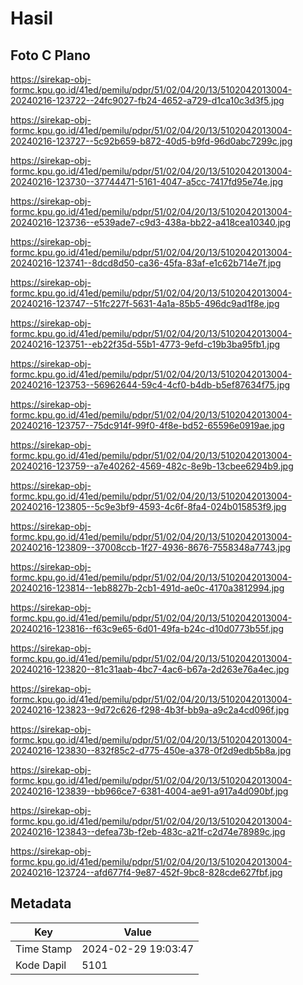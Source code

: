 # Hasil

## Foto C Plano

https://sirekap-obj-formc.kpu.go.id/41ed/pemilu/pdpr/51/02/04/20/13/5102042013004-20240216-123722--24fc9027-fb24-4652-a729-d1ca10c3d3f5.jpg

https://sirekap-obj-formc.kpu.go.id/41ed/pemilu/pdpr/51/02/04/20/13/5102042013004-20240216-123727--5c92b659-b872-40d5-b9fd-96d0abc7299c.jpg

https://sirekap-obj-formc.kpu.go.id/41ed/pemilu/pdpr/51/02/04/20/13/5102042013004-20240216-123730--37744471-5161-4047-a5cc-7417fd95e74e.jpg

https://sirekap-obj-formc.kpu.go.id/41ed/pemilu/pdpr/51/02/04/20/13/5102042013004-20240216-123736--e539ade7-c9d3-438a-bb22-a418cea10340.jpg

https://sirekap-obj-formc.kpu.go.id/41ed/pemilu/pdpr/51/02/04/20/13/5102042013004-20240216-123741--8dcd8d50-ca36-45fa-83af-e1c62b714e7f.jpg

https://sirekap-obj-formc.kpu.go.id/41ed/pemilu/pdpr/51/02/04/20/13/5102042013004-20240216-123747--51fc227f-5631-4a1a-85b5-496dc9ad1f8e.jpg

https://sirekap-obj-formc.kpu.go.id/41ed/pemilu/pdpr/51/02/04/20/13/5102042013004-20240216-123751--eb22f35d-55b1-4773-9efd-c19b3ba95fb1.jpg

https://sirekap-obj-formc.kpu.go.id/41ed/pemilu/pdpr/51/02/04/20/13/5102042013004-20240216-123753--56962644-59c4-4cf0-b4db-b5ef87634f75.jpg

https://sirekap-obj-formc.kpu.go.id/41ed/pemilu/pdpr/51/02/04/20/13/5102042013004-20240216-123757--75dc914f-99f0-4f8e-bd52-65596e0919ae.jpg

https://sirekap-obj-formc.kpu.go.id/41ed/pemilu/pdpr/51/02/04/20/13/5102042013004-20240216-123759--a7e40262-4569-482c-8e9b-13cbee6294b9.jpg

https://sirekap-obj-formc.kpu.go.id/41ed/pemilu/pdpr/51/02/04/20/13/5102042013004-20240216-123805--5c9e3bf9-4593-4c6f-8fa4-024b015853f9.jpg

https://sirekap-obj-formc.kpu.go.id/41ed/pemilu/pdpr/51/02/04/20/13/5102042013004-20240216-123809--37008ccb-1f27-4936-8676-7558348a7743.jpg

https://sirekap-obj-formc.kpu.go.id/41ed/pemilu/pdpr/51/02/04/20/13/5102042013004-20240216-123814--1eb8827b-2cb1-491d-ae0c-4170a3812994.jpg

https://sirekap-obj-formc.kpu.go.id/41ed/pemilu/pdpr/51/02/04/20/13/5102042013004-20240216-123816--f63c9e65-6d01-49fa-b24c-d10d0773b55f.jpg

https://sirekap-obj-formc.kpu.go.id/41ed/pemilu/pdpr/51/02/04/20/13/5102042013004-20240216-123820--81c31aab-4bc7-4ac6-b67a-2d263e76a4ec.jpg

https://sirekap-obj-formc.kpu.go.id/41ed/pemilu/pdpr/51/02/04/20/13/5102042013004-20240216-123823--9d72c626-f298-4b3f-bb9a-a9c2a4cd096f.jpg

https://sirekap-obj-formc.kpu.go.id/41ed/pemilu/pdpr/51/02/04/20/13/5102042013004-20240216-123830--832f85c2-d775-450e-a378-0f2d9edb5b8a.jpg

https://sirekap-obj-formc.kpu.go.id/41ed/pemilu/pdpr/51/02/04/20/13/5102042013004-20240216-123839--bb966ce7-6381-4004-ae91-a917a4d090bf.jpg

https://sirekap-obj-formc.kpu.go.id/41ed/pemilu/pdpr/51/02/04/20/13/5102042013004-20240216-123843--defea73b-f2eb-483c-a21f-c2d74e78989c.jpg

https://sirekap-obj-formc.kpu.go.id/41ed/pemilu/pdpr/51/02/04/20/13/5102042013004-20240216-123724--afd677f4-9e87-452f-9bc8-828cde627fbf.jpg


## Metadata

| Key        | Value               |
| ---------- | ------------------- |
| Time Stamp | 2024-02-29 19:03:47 |
| Kode Dapil | 5101                |



